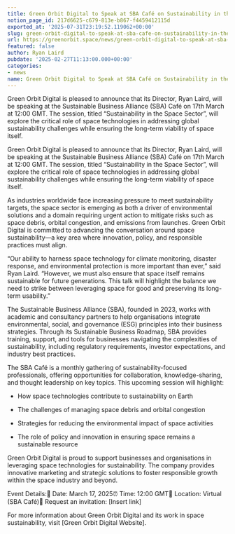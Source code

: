 ```yaml
---
title: Green Orbit Digital to Speak at SBA Café on Sustainability in the Space Sector
notion_page_id: 217d6625-c679-813e-b867-f4459412115d
exported_at: '2025-07-31T23:19:52.119062+00:00'
slug: green-orbit-digital-to-speak-at-sba-cafe-on-sustainability-in-the-space-sector
url: https://greenorbit.space/news/green-orbit-digital-to-speak-at-sba-cafe-on-sustainability-in-the-space-sector/
featured: false
author: Ryan Laird
pubdate: '2025-02-27T11:13:00.000+00:00'
categories:
- news
name: Green Orbit Digital to Speak at SBA Café on Sustainability in the Space Sector
---
```


Green Orbit Digital is pleased to announce that its Director, Ryan Laird, will be speaking at the Sustainable Business Alliance (SBA) Café on 17th March at 12:00 GMT. The session, titled “Sustainability in the Space Sector”, will explore the critical role of space technologies in addressing global sustainability challenges while ensuring the long-term viability of space itself.

Green Orbit Digital is pleased to announce that its Director, Ryan Laird, will be speaking at the Sustainable Business Alliance (SBA) Café on 17th March at 12:00 GMT. The session, titled “Sustainability in the Space Sector”, will explore the critical role of space technologies in addressing global sustainability challenges while ensuring the long-term viability of space itself.

As industries worldwide face increasing pressure to meet sustainability targets, the space sector is emerging as both a driver of environmental solutions and a domain requiring urgent action to mitigate risks such as space debris, orbital congestion, and emissions from launches. Green Orbit Digital is committed to advancing the conversation around space sustainability—a key area where innovation, policy, and responsible practices must align.

“Our ability to harness space technology for climate monitoring, disaster response, and environmental protection is more important than ever,” said Ryan Laird. “However, we must also ensure that space itself remains sustainable for future generations. This talk will highlight the balance we need to strike between leveraging space for good and preserving its long-term usability.”

The Sustainable Business Alliance (SBA), founded in 2023, works with academic and consultancy partners to help organisations integrate environmental, social, and governance (ESG) principles into their business strategies. Through its Sustainable Business Roadmap, SBA provides training, support, and tools for businesses navigating the complexities of sustainability, including regulatory requirements, investor expectations, and industry best practices.

The SBA Café is a monthly gathering of sustainability-focused professionals, offering opportunities for collaboration, knowledge-sharing, and thought leadership on key topics. This upcoming session will highlight:

- How space technologies contribute to sustainability on Earth

- The challenges of managing space debris and orbital congestion

- Strategies for reducing the environmental impact of space activities

- The role of policy and innovation in ensuring space remains a sustainable resource

Green Orbit Digital is proud to support businesses and organisations in leveraging space technologies for sustainability. The company provides innovative marketing and strategic solutions to foster responsible growth within the space industry and beyond.

Event Details:📅 Date: March 17, 2025⏰ Time: 12:00 GMT📍 Location: Virtual (SBA Café)📩 Request an invitation: [Insert link]

For more information about Green Orbit Digital and its work in space sustainability, visit [Green Orbit Digital Website].